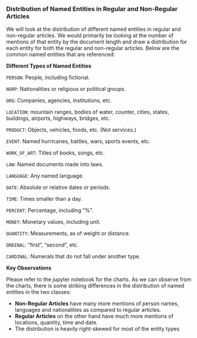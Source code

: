 ### Distribution of Named Entities in Regular and Non-Regular Articles

We will look at the distribution of different named entities in regular and non-regular articles. We would primarily be looking at the number of mentions of that entity by the document length and draw a distribution for each entity for both the regular and non-regular articles. Below are the common named entities that are referenced:

**Different Types of Named Entities**

`PERSON`:	People, including fictional.

`NORP`:	Nationalities or religious or political groups.

`ORG`:	Companies, agencies, institutions, etc.

`LOCATION`:	mountain ranges, bodies of water, counter, cities, states, buildings, airports, highways, bridges, etc.

`PRODUCT`:	Objects, vehicles, foods, etc. (Not services.)

`EVENT`:	Named hurricanes, battles, wars, sports events, etc.

`WORK_OF_ART`:	Titles of books, songs, etc.

`LAW`:	Named documents made into laws.

`LANGUAGE`:	Any named language.

`DATE`:	Absolute or relative dates or periods.

`TIME`:	Times smaller than a day.

`PERCENT`:	Percentage, including ”%“.

`MONEY`:	Monetary values, including unit.

`QUANTITY`:	Measurements, as of weight or distance.

`ORDINAL`:	“first”, “second”, etc.

`CARDINAL`:	Numerals that do not fall under another type.


**Key Observations**

Please refer to the jupyter notebook for the charts. As we can observe from the charts, there is some striking differences in the distribution of named entities in the two classes:

* **Non-Regular Articles** have many more mentions of person names, languages and nationalities as compared to regular articles.
* **Regular Articles** on the other hand have much more mentions of locations, quantity, time and date.
* The distribution is heavily right-skewed for most of the entity types
